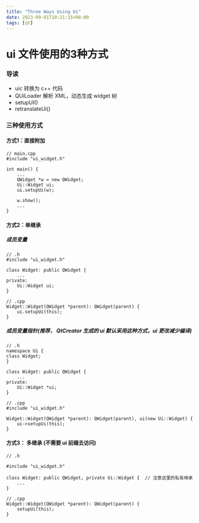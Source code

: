 ```yaml
---
title: "Three Ways Using Ui"
date: 2023-09-01T10:21:15+08:00
tags: [qt]
---
```


# ui  文件使用的3种方式

### 导读

- uic 转换为 c++ 代码
- QUiLoader 解析 XML，动态生成 widget 树
- setupUI()
- retranslateUi()

### 三种使用方式

#### 方式1：直接附加

```
// main.cpp
#include "ui_widget.h"

int main() {
	...
    QWidget *w = new QWidget;
    Ui::Widget ui;
    ui.setupUi(w);

    w.show();
    ...
}
```



#### 方式2：单继承

##### 成员变量

```
// .h
#include "ui_widget.h"

class Widget: public QWidget {
	...
private:
	Ui::Widget ui;
}

// .cpp
Widget::Widget(QWidget *parent): QWidget(parent) {
	ui.setupUi(this);
}
```

##### 成员变量指针(推荐， QtCreator 生成的 ui 默认采用这种方式，ui 更改减少编译)

```
// .h
namespace Ui {
class Widget;
}

class Widget: public QWidget {
	...
private:
	Ui::Widget *ui;
}

// .cpp
#include "ui_widget.h"

Widget::Widget(QWidget *parent): QWidget(parent), ui(new Ui::Widget) {
	ui->setupUi(this);
}
```

#### 方式3： 多继承 (不需要 ui 前缀去访问)

```
// .h

#include "ui_widget.h"

class Widget: public QWidget, private Ui::Widget {  // 注意这里的私有继承
	...
}

// .cpp
Widget::Widget(QWidget *parent): QWidget(parent) {
	setupUi(this);
}
```
